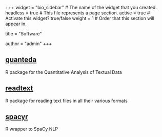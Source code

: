 +++
widget = "bio_sidebar"  # The name of the widget that you created.
headless = true  # This file represents a page section.
active = true  # Activate this widget? true/false
weight = 1  # Order that this section will appear in.

title = "Software"

author = "admin"
+++

## [quanteda](https://github.com/kbenoit/quanteda)

R package for the Quantitative Analysis of Textual Data

## [readtext](https://github.com/kbenoit/readtext)

R package for reading text files in all their various formats

## [spacyr](https://github.com/kbenoit/spacyr)

R wrapper to SpaCy NLP
